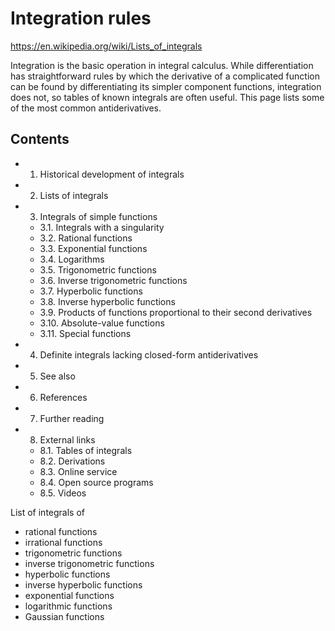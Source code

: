 # Integration rules

https://en.wikipedia.org/wiki/Lists_of_integrals

Integration is the basic operation in integral calculus. While differentiation has straightforward rules by which the derivative of a complicated function can be found by differentiating its simpler component functions, integration does not, so tables of known integrals are often useful. This page lists some of the most common antiderivatives.

## Contents

- 1. Historical development of integrals
- 2. Lists of integrals
- 3. Integrals of simple functions
  - 3.1. Integrals with a singularity
  - 3.2. Rational functions
  - 3.3. Exponential functions
  - 3.4. Logarithms
  - 3.5. Trigonometric functions
  - 3.6. Inverse trigonometric functions
  - 3.7. Hyperbolic functions
  - 3.8. Inverse hyperbolic functions
  - 3.9. Products of functions proportional to their second derivatives
  - 3.10. Absolute-value functions
  - 3.11. Special functions
- 4. Definite integrals lacking closed-form antiderivatives
- 5. See also
- 6. References
- 7. Further reading
- 8. External links
  - 8.1. Tables of integrals
  - 8.2. Derivations
  - 8.3. Online service
  - 8.4. Open source programs
  - 8.5. Videos


List of integrals of
- rational functions
- irrational functions
- trigonometric functions
- inverse trigonometric functions
- hyperbolic functions
- inverse hyperbolic functions
- exponential functions
- logarithmic functions
- Gaussian functions
